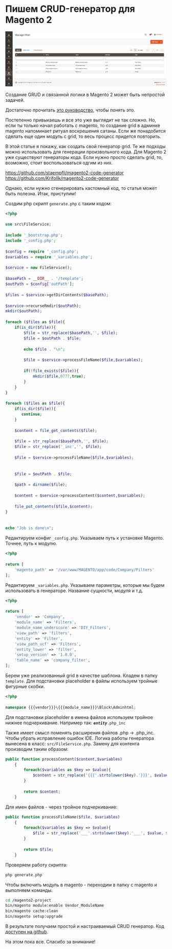 # Пишем CRUD-генератор для Magento 2

<div class="image-wrapper">
    <img src="img/magento-2-crud-generator/1.jpg">
</div>

Создание GRUD и связанной логики в Magento 2 может быть непростой задачей.

Достаточно прочитать <a href="https://habrahabr.ru/post/310098/">это руководство</a>, чтобы понять это.

Постепенно привыкаешь и все это уже выглядит не так сложно.
Но, если ты только начал работать с magento, то создание grid в админке magento напоминает ритуал воскрешения сатаны.
Если же понадобится сделать еще один модуль с grid, то весь процесс придется повторить.

<!--more-->

В этой статье я покажу, как создать свой генератор grid. Те же подходы можно использовать для генерации произвольного кода.
Для Magento 2 уже существуют генераторы кода. Если нужно просто сделать grid, то, возможно, стоит воспользоваться одгим из них.

https://github.com/staempfli/magento2-code-generator
https://github.com/Krifollk/magento2-code-generator

Однако, если нужно сгенерировать кастомный код, то статья может быть полезна. Итак, приступим!

Создим php скрипт <code>generate.php</code> с таким кодом:

``` php
<?php

use src\FileService;

include '_bootstrap.php';
include '_config.php';

$config = require '_config.php';
$variables = require '_variables.php';

$service = new FileService();

$basePath = __DIR__ . '/template';
$outPath = $config['outPath'];

$files = $service->getDirContents($basePath);

$service->recurseRmdir($outPath);
mkdir($outPath);

foreach ($files as $file){
    if(is_dir($file)){
        $file = str_replace($basePath,'', $file);
        $file = $outPath . $file;

        echo $file . "\n";

        $file = $service->processFileName($file,$variables);

        if(!file_exists($file)){
            mkdir($file,0777,true);
        }
    }
}

foreach ($files as $file){
    if(is_dir($file)){
       continue;
    }

    $content = file_get_contents($file);

    $file = str_replace($basePath,'', $file);
    $file = str_replace('_inc','', $file);

    $file = $service->processFileName($file,$variables);


    $file = $outPath . $file;

    $path = dirname($file);

    $content = $service->processContent($content,$variables);

    file_put_contents($file,$content);
}


echo "Job is done\n";
```

Редактируем конфиг <code>_config.php</code>. Указываем путь к установке Magento. Точнее, путь к модулю.

``` php
<?php

return [
    'magento_path' => '/var/www/MAGENTO/app/code/Company/Filters'
];
```

Редактируем <code>_variables.php</code>. Указываем параметры, которые мы будем использовать в генераторе. Название сущности, модуля и т.д.

``` php
<?php

return [
    'vendor' => 'Company',
    'module_name' => 'Filters',
    'module_name_underscore' => 'DIY_Filters',
    'view_path' => 'filters',
    'entity' => 'Filter',
    'view_path_ucf' => 'Filters',
    'entity_lower' => 'filter',
    'setup_version' => '1.0.0',
    'table_name' => 'company_filter',
];
```

Берем уже реализованный grid в качестве шаблона. Кладем в папку <code>template</code>.
Для подстановки placeholder в файлы используем тройные фигурные скобки.


``` php
<?php

namespace {{{vendor}}}\{{{module_name}}}\Block\Adminhtml;
```

Для подстановки placeholder в имена файлов используем тройное нижнее подчеркивание. Например так: <code>___entity___.php_inc</code>

Также имеет смысл поменять расширения файлов .php -> .php_inc. Чтобы убрать исправление ошибок IDE.
Логика работы генератора вынесена в класс: <code>src/FileService.php</code>.
Замену для контента производим таким образом:

``` php
public function processContent($content,$variables)
    {
        foreach($variables as $key => $value){
            $content = str_replace('{{{'.strtolower($key).'}}}', $value, $content);
        }

        return $content;
    }
```
Для имен файлов - через тройное подчеркивание:

``` php
public function processFileName($file, $variables)
    {
        foreach($variables as $key => $value){
            $file = str_replace('___'.strtolower($key).'___', $value, $file);
        }

        return $file;
    }
```

Проверяем работу скрипта:

``` bash
php generate.php
```

Чтобы включить модуль в magento - переходим в папку с magento и выполняем команды.

``` bash
cd /magento2-project
bin/magento module:enable Vendor_ModuleName
bin/magento cache:clean
bin/magento setup:upgrade
```

В результате получаем простой и настраиваемый CRUD генератор.
Код <a href="https://github.com/antonshell/magento2-crud-generator">доступен на github</a>.

На этом пока все. Спасибо за внимание!